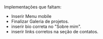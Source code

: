 Implementações que faltam:

- Inserir Menu mobile
- Finalizar Galeria de projetos.
- inserir bio correta no "Sobre mim".
- inserir links corretos na seção de contatos.